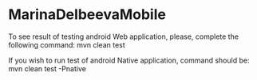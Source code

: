 # MarinaDelbeevaMobile

To see result of testing android Web application, please, complete the following command: mvn clean test  

If you wish to run test of android Native application, command should be: mvn clean test -Pnative
